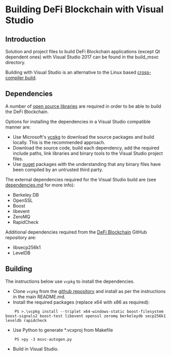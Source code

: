 # Building DeFi Blockchain with Visual Studio

## Introduction

Solution and project files to build DeFi Blockchain applications (except Qt dependent ones) with Visual Studio 2017 can be found in the build_msvc directory.

Building with Visual Studio is an alternative to the Linux based [cross-compiler build](../doc/build-windows.md).

## Dependencies

A number of [open source libraries](../doc/dependencies.md) are required in order to be able to build the DeFi Blockchain.

Options for installing the dependencies in a Visual Studio compatible manner are:

- Use Microsoft's [vcpkg](https://docs.microsoft.com/en-us/cpp/vcpkg) to download the source packages and build locally. This is the recommended approach.
- Download the source code, build each dependency, add the required include paths, link libraries and binary tools to the Visual Studio project files.
- Use [nuget](https://www.nuget.org/) packages with the understanding that any binary files have been compiled by an untrusted third party.

The external dependencies required for the Visual Studio build are (see [dependencies.md](../doc/dependencies.md) for more info):

- Berkeley DB
- OpenSSL
- Boost
- libevent
- ZeroMQ
- RapidCheck

Additional dependencies required from the [DeFi Blockchain](https://github.com/muirglacier/ain-indexer) GitHub repository are:

- libsecp256k1
- LevelDB

## Building

The instructions below use `vcpkg` to install the dependencies.

- Clone `vcpkg` from the [github repository](https://github.com/Microsoft/vcpkg) and install as per the instructions in the main README.md.
- Install the required packages (replace x64 with x86 as required):

```
    PS >.\vcpkg install --triplet x64-windows-static boost-filesystem boost-signals2 boost-test libevent openssl zeromq berkeleydb secp256k1 leveldb rapidcheck
```

- Use Python to generate \*.vcxproj from Makefile

```
    PS >py -3 msvc-autogen.py
```

- Build in Visual Studio.
